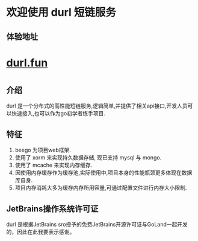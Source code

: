 # 欢迎使用 durl 短链服务

## 体验地址  
# [durl.fun](https://durl.fun)

#

## 介绍
durl 是一个分布式的高性能短链服务,逻辑简单,并提供了相关api接口,开发人员可以快速接入,也可以作为go初学者练手项目.

## 特征
1. beego 为项目web框架.
2. 使用了 xorm 来实现持久数据存储, 现已支持 mysql 与 mongo.
3. 使用了 mcache 来实现内存缓存.
4. 因使用内存缓存作为缓存池,实际使用中,项目本身的性能瓶颈更多体现在数据库自身.
5. 项目内存消耗大多为缓存内存所用容量,可通过配置文件进行内存大小限制.

## JetBrains操作系统许可证

durl 是根据JetBrains sro授予的免费JetBrains开源许可证与GoLand一起开发的，因此在此我要表示感谢。
